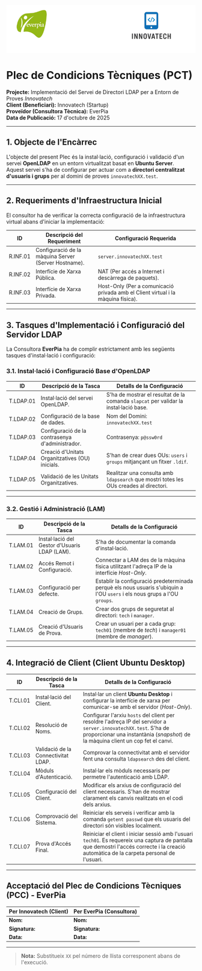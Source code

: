 
![captura1](img/capt1.png)


# **Plec de Condicions Tècniques (PCT)**

**Projecte:** Implementació del Servei de Directori LDAP per a Entorn de Proves *Innovatech*  
**Client (Beneficiari):** Innovatech (Startup)  
**Proveïdor (Consultora Tècnica):** EverPia  
**Data de Publicació:** 17 d'octubre de 2025  

---

## **1. Objecte de l'Encàrrec**

L'objecte del present Plec és la instal·lació, configuració i validació d'un servei **OpenLDAP** en un entorn virtualitzat basat en **Ubuntu Server**.  
Aquest servei s'ha de configurar per actuar com a **directori centralitzat d'usuaris i grups** per al domini de proves `innovatechXX.test`.

---

## **2. Requeriments d'Infraestructura Inicial**

El consultor ha de verificar la correcta configuració de la infraestructura virtual abans d'iniciar la implementació:

| **ID** | **Descripció del Requeriment** | **Configuració Requerida** |
|--------|--------------------------------|-----------------------------|
| R.INF.01 | Configuració de la màquina Server (Server Hostname). | `server.innovatechXX.test` |
| R.INF.02 | Interfície de Xarxa Pública. | NAT (Per accés a Internet i descàrrega de paquets). |
| R.INF.03 | Interfície de Xarxa Privada. | Host-Only (Per a comunicació privada amb el Client virtual i la màquina física). |

---

## **3. Tasques d'Implementació i Configuració del Servidor LDAP**

La Consultora **EverPia** ha de complir estrictament amb les següents tasques d'instal·lació i configuració:

### **3.1. Instal·lació i Configuració Base d'OpenLDAP**

| **ID** | **Descripció de la Tasca** | **Detalls de la Configuració** |
|--------|-----------------------------|--------------------------------|
| T.LDAP.01 | Instal·lació del servei OpenLDAP. | S'ha de mostrar el resultat de la comanda `slapcat` per validar la instal·lació base. |
| T.LDAP.02 | Configuració de la base de dades. | Nom del Domini: `innovatechXX.test` |
| T.LDAP.03 | Configuració de la contrasenya d'administrador. | Contrasenya: `p@ssw0rd` |
| T.LDAP.04 | Creació d'Unitats Organitzatives (OU) inicials. | S'han de crear dues OUs: `users` i `groups` mitjançant un fitxer `.ldif`. |
| T.LDAP.05 | Validació de les Unitats Organitzatives. | Realitzar una consulta amb `ldapsearch` que mostri totes les OUs creades al directori. |

---

### **3.2. Gestió i Administració (LAM)**

| **ID** | **Descripció de la Tasca** | **Detalls de la Configuració** |
|--------|-----------------------------|--------------------------------|
| T.LAM.01 | Instal·lació del Gestor d'Usuaris LDAP (LAM). | S'ha de documentar la comanda d'instal·lació. |
| T.LAM.02 | Accés Remot i Configuració. | Connectar a LAM des de la màquina física utilitzant l'adreça IP de la interfície *Host-Only*. |
| T.LAM.03 | Configuració per defecte. | Establir la configuració predeterminada perquè els nous usuaris s'ubiquin a l'OU `users` i els nous grups a l'OU `groups`. |
| T.LAM.04 | Creació de Grups. | Crear dos grups de seguretat al directori: `tech` i `manager`. |
| T.LAM.05 | Creació d'Usuaris de Prova. | Crear un usuari per a cada grup: `tech01` (membre de *tech*) i `manager01` (membre de *manager*). |

---

## **4. Integració de Client (Client Ubuntu Desktop)**

| **ID** | **Descripció de la Tasca** | **Detalls de la Configuració** |
|--------|-----------------------------|--------------------------------|
| T.CLI.01 | Instal·lació del Client. | Instal·lar un client **Ubuntu Desktop** i configurar la interfície de xarxa per comunicar-se amb el servidor (*Host-Only*). |
| T.CLI.02 | Resolució de Noms. | Configurar l'arxiu `hosts` del client per resoldre l'adreça IP del servidor a `server.innovatechXX.test`. S'ha de proporcionar una instantània (*snapshot*) de la màquina client un cop fet el canvi. |
| T.CLI.03 | Validació de la Connectivitat LDAP. | Comprovar la connectivitat amb el servidor fent una consulta `ldapsearch` des del client. |
| T.CLI.04 | Mòduls d'Autenticació. | Instal·lar els mòduls necessaris per permetre l'autenticació amb LDAP. |
| T.CLI.05 | Configuració del Client. | Modificar els arxius de configuració del client necessaris. S'han de mostrar clarament els canvis realitzats en el codi dels arxius. |
| T.CLI.06 | Comprovació del Sistema. | Reiniciar els serveis i verificar amb la comanda `getent passwd` que els usuaris del directori són visibles localment. |
| T.CLI.07 | Prova d'Accés Final. | Reiniciar el client i iniciar sessió amb l'usuari `tech01`. Es requereix una captura de pantalla que demostri l'accés correcte i la creació automàtica de la carpeta personal de l'usuari. |

---

## **Acceptació del Plec de Condicions Tècniques (PCC) - EverPia**

| Per Innovatech (Client) | Per EverPia (Consultora) |
|--------------------------|---------------------------|
| **Nom:** | **Nom:** |
| **Signatura:** | **Signatura:** |
| **Data:** | **Data:** |

---

> **Nota:** Substitueix `XX` pel número de llista corresponent abans de l'execució.


